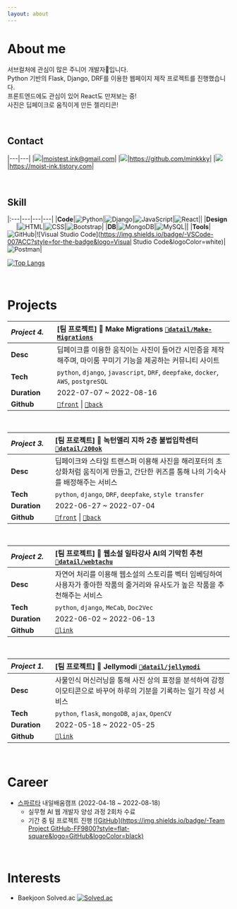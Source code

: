 ```yaml
---
layout: about 
---
```


# About me
서브컬처에 관심이 많은 주니어 개발자🌱입니다.<br/>
Python 기반의 Flask, Django, DRF를 이용한 웹페이지 제작 프로젝트를 진행했습니다.<br/>
프론트엔드에도 관심이 있어 React도 만져보는 중!<br/>
사진은 딥페이크로 움직이게 만든 젤리티콘!

<br/>

## Contact

|---|---|
|![](https://img.shields.io/badge/-Gmail-fff?style=square&logo=Gmail&logoColor=black)|<moistest.ink@gmail.com>|
|![](https://img.shields.io/badge/-Github-fff?style=square&logo=GitHub&logoColor=black)|<https://github.com/minkkky>|
|![](https://img.shields.io/badge/-Blog-fff?style=square&logo=Tistory&logoColor=black)|<https://moist-ink.tistory.com>|

<br/>

## Skill

|:---|---|---|---|
|**Code**|![Python](https://img.shields.io/badge/-Python-3776AB?style=for-the-badge&logo=Python&logoColor=white)|![Django](https://img.shields.io/badge/-Django-092E20?style=for-the-badge&logo=Django&logoColor=white)|![JavaScript](https://img.shields.io/badge/-javascript-F7DF1E?style=for-the-badge&logo=javascript&logoColor=white)|![React](https://img.shields.io/badge/-React-61DAFB?style=for-the-badge&logo=react&logoColor=white)||
|**Design** &nbsp;&nbsp;&nbsp;&nbsp;&nbsp;|![HTML](https://img.shields.io/badge/-HTML-E34F26?style=for-the-badge&logo=HTML5&logoColor=white)|![CSS](https://img.shields.io/badge/-CSS-1572B6?style=for-the-badge&logo=CSS3&logoColor=white)|![Bootstrap](https://img.shields.io/badge/-Bootstrap-7952B3?style=for-the-badge&logo=Bootstrap&logoColor=white)|
|**DB**|![MongoDB](https://img.shields.io/badge/-MongoDB-47A248?style=for-the-badge&logo=MongoDB&logoColor=white)|![MySQL](https://img.shields.io/badge/-MySQL-4479A1?style=for-the-badge&logo=MySQL&logoColor=white)||
|**Tools**|![GitHub](https://img.shields.io/badge/-GitHub-181717?style=for-the-badge&logo=GitHub&logoColor=white)|![Visual Studio Code](https://img.shields.io/badge/-VSCode-007ACC?style=for-the-badge&logo=Visual Studio Code&logoColor=white)|![Postman](https://img.shields.io/badge/-Postman-FF6C37?style=for-the-badge&logo=Postman&logoColor=white)|

[![Top Langs](https://github-readme-stats.vercel.app/api/top-langs/?username=minkkky&layout=compact)](https://github.com/minkkky)

<br/>

# Projects

|_Project 4._|[팀 프로젝트]&nbsp;🚀&nbsp;Make Migrations [`🔗datail/Make-Migrations`](/2022-07-07/WM)|
|:---|:---|
|**Desc**|딥페이크를 이용한 움직이는 사진이 들어간 시민증을 제작해주며, 마이룸 꾸미기 기능을 제공하는 커뮤니티 사이트|
|**Tech**|`python`, `django`, `javascript`, `DRF`, `deepfake`, `docker`, `AWS`, `postgreSQL`|
|**Duration&nbsp;&nbsp;&nbsp;&nbsp;&nbsp;**|2022-07-07 ~ 2022-08-16|
|**Github**|[`🔗front`](https://github.com/cmjcum/WM_front) \| [`🔗back`](https://github.com/cmjcum/WM_back)|

<br/>

|_Project 3._|[팀 프로젝트]&nbsp;🎩&nbsp;녹턴앨리 지하 2층 불법입학센터 [`🔗datail/200ok`](/2022-06-27/200ok)|
|:---|:---|
|**Desc**|딥페이크와 스타일 트랜스퍼 이용해 사진을 해리포터의 초상화처럼 움직이게 만들고, 간단한 퀴즈를 통해 나의 기숙사를 배정해주는 서비스|
|**Tech**|`python`, `django`, `DRF`, `deepfake`, `style transfer`|
|**Duration&nbsp;&nbsp;&nbsp;&nbsp;**|2022-06-27 ~ 2022-07-04|
|**Github**|[`🔗front`](https://github.com/cmjcum/200ok_frontend) \| [`🔗back`](https://github.com/cmjcum/200ok_backend)|

<br/>

|_Project 2._|[팀 프로젝트]&nbsp;🤖&nbsp;웹소설 일타강사 AI의 기막힌 추천 [`🔗datail/webtachu`](/2022-06-02/webtachu)|
|:---|:---|
|**Desc**|자연어 처리를 이용해 웹소설의 스토리를 벡터 임베딩하여 사용자가 좋아한 작품의 줄거리와 유사도가 높은 작품을 추천해주는 서비스|
|**Tech**|`python`, `django`, `MeCab`, `Doc2Vec`|
|**Duration&nbsp;&nbsp;&nbsp;&nbsp;**|2022-06-02 ~ 2022-06-13|
|**Github**|[`🔗link`](https://github.com/cmjcum/webtachu)|

<br/>

|_Project 1._|[팀 프로젝트]&nbsp;🍮&nbsp;Jellymodi [`🔗datail/jellymodi`](/2022-05-18/jellymodi)|
|:---|:---|
|**Desc**|사물인식 머신러닝을 통해 사진 상의 표정을 분석하여 감정 이모티콘으로 바꾸어 하루의 기분을 기록하는 일기 작성 서비스|
|**Tech**|`python`, `flask`, `mongoDB`, `ajax`, `OpenCV`|
|**Duration&nbsp;&nbsp;&nbsp;&nbsp;**|2022-05-18 ~ 2022-05-25|
|**Github**|[`🔗link`](https://github.com/cmjcum/Jellymodi_team)|

<br/>

# Career
* [스파르타](https://spartacodingclub.kr/) 내일배움캠프 (2022-04-18 ~ 2022-08-18)
  * 실무형 AI 웹 개발자 양성 과정 2회차 수료
  * 기간 중 팀 프로젝트 진행
 [![GitHub](https://img.shields.io/badge/-Team Project GitHub-FF9800?style=flat-square&logo=GitHub&logoColor=black)](https://github.com/cmjcum)

<br/>

# Interests
* Baekjoon Solved.ac
[![Solved.ac](http://mazassumnida.wtf/api/generate_badge?boj=mp98dl4)](https://solved.ac/profile/mp98dl4)